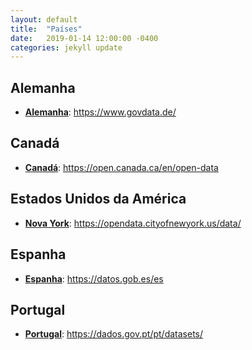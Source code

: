 ```yaml
---
layout: default
title:  "Países"
date:   2019-01-14 12:00:00 -0400
categories: jekyll update
---
```


## Alemanha

-   **[Alemanha](https://www.govdata.de/)**: https://www.govdata.de/

## Canadá

-   **[Canadá](https://open.canada.ca/en/open-data)**: https://open.canada.ca/en/open-data

## Estados Unidos da América

-   **[Nova York](https://opendata.cityofnewyork.us/data/)**: https://opendata.cityofnewyork.us/data/

## Espanha

-   **[Espanha](https://datos.gob.es/es)**: https://datos.gob.es/es

## Portugal

-   **[Portugal](https://dados.gov.pt/pt/datasets/)**: https://dados.gov.pt/pt/datasets/